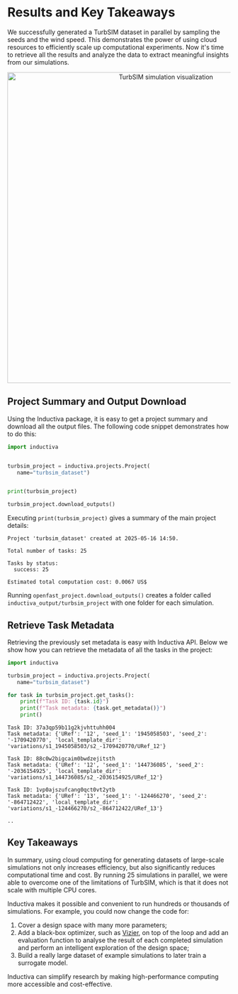 # Results and Key Takeaways
We successfully generated a TurbSIM dataset in parallel by sampling the seeds and the wind speed.
This demonstrates the power of using cloud resources to efficiently scale up computational experiments. 
Now it's time to retrieve all the results and analyze the data to extract meaningful insights from our simulations.

<p align="center"><img src="../../_static/turbsim_animation_30_fps.gif" alt="TurbSIM simulation visualization" width="700"></p>


## Project Summary and Output Download
Using the Inductiva package, it is easy to get a project summary and download all the output files. The following code snippet demonstrates how to do this:

```python
import inductiva


turbsim_project = inductiva.projects.Project(
   name="turbsim_dataset")


print(turbsim_project)

turbsim_project.download_outputs()
```


Executing `print(turbsim_project)` gives a summary of the main project details:

```
Project 'turbsim_dataset' created at 2025-05-16 14:50.

Total number of tasks: 25

Tasks by status:
  success: 25

Estimated total computation cost: 0.0067 US$
```

Running `openfast_project.download_outputs()` creates a folder called `inductiva_output/turbsim_project` with one folder for each simulation.


## Retrieve Task Metadata
Retrieving the previously set metadata is easy with Inductiva API.
Below we show how you can retrieve the metadata of all the tasks in the project:

```python
import inductiva

turbsim_project = inductiva.projects.Project(
   name="turbsim_dataset")

for task in turbsim_project.get_tasks():
    print(f"Task ID: {task.id}")
    print(f"Task metadata: {task.get_metadata()}")
    print()
```

```
Task ID: 37a3qp59b11g2kjvhttuhh004
Task metadata: {'URef': '12', 'seed_1': '1945058503', 'seed_2': '-1709420770', 'local_template_dir': 'variations/s1_1945058503/s2_-1709420770/URef_12'}

Task ID: 88c0w2bigcaim0bwdzejitsth
Task metadata: {'URef': '12', 'seed_1': '144736085', 'seed_2': '-2036154925', 'local_template_dir': 'variations/s1_144736085/s2_-2036154925/URef_12'}

Task ID: 1vp0ajszufcang0qct0vt2ytb
Task metadata: {'URef': '13', 'seed_1': '-124466270', 'seed_2': '-864712422', 'local_template_dir': 'variations/s1_-124466270/s2_-864712422/URef_13'}

..
```


## Key Takeaways
In summary, using cloud computing for generating datasets of large-scale simulations not only increases efficiency, but also significantly reduces computational time and cost. 
By running 25 simulations in parallel, we were able to overcome one of the limitations of TurbSIM, which is that it does not scale with multiple CPU cores.

Inductiva makes it possible and convenient to run hundreds or thousands of simulations. For example, you could now change the code for:

1. Cover a design space with many more parameters;
2. Add a black-box optimizer, such as [Vizier](https://github.com/google/vizier),
on top of the loop and add an evaluation function to analyse the result of each completed simulation and perform an intelligent exploration of the design space;
3. Build a really large dataset of example simulations to later train a surrogate model.

Inductiva can simplify research by making high-performance computing more accessible and cost-effective.
